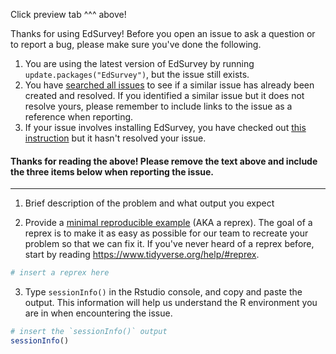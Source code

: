 Click preview tab ^^^ above!

Thanks for using EdSurvey! Before you open an issue to ask a question or to report a bug, please make sure you've done the following.

1. You are using the latest version of EdSurvey by running `update.packages("EdSurvey")`, but the issue still exists.
2. You have [searched all issues](https://github.com/American-Institutes-for-Research/EdSurvey/issues?q=is%3Aissue) to see if a similar issue has already been created and resolved. If you identified a similar issue but it does not resolve yours, please remember to include links to the issue as a reference when reporting.
3. If your issue involves installing EdSurvey, you have checked out [this instruction](https://www.littlemissdata.com/blog/r-package-install) but it hasn't resolved your issue.

#### Thanks for reading the above! Please remove the text above and include the three items below when reporting the issue.
---

1. Brief description of the problem and what output you expect


2. Provide a [minimal reproducible example](https://stackoverflow.com/questions/5963269/how-to-make-a-great-r-reproducible-example) (AKA a reprex). The goal of a reprex is to make it as easy as possible for our team to recreate your problem so that we can fix it. If you've never heard of a reprex before, start by reading <https://www.tidyverse.org/help/#reprex>.
```r
# insert a reprex here
```

3. Type `sessionInfo()` in the Rstudio console, and copy and paste the output. This information will help us understand the R environment you are in when encountering the issue.
```r
# insert the `sessionInfo()` output
sessionInfo()
```
